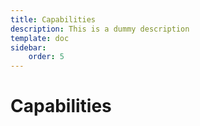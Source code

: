 ```yaml
---
title: Capabilities 
description: This is a dummy description
template: doc
sidebar:
    order: 5
---
```


# Capabilities 